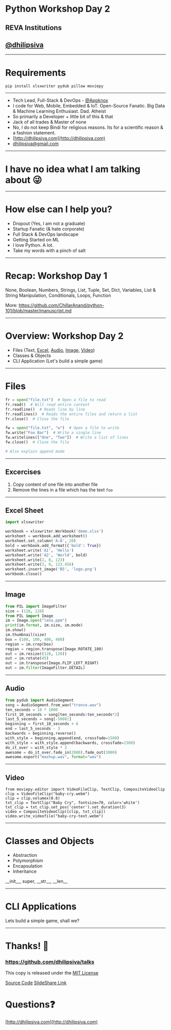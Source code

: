 <!--
$theme: gaia
template: invert
-->

# Python Workshop Day 2

## REVA Institutions

## [@dhilipsiva](https://github.com/dhilipsiva)

--- 

# Requirements

```
pip install xlsxwriter pydub pillow moviepy 
```

---

- Tech Lead, Full-Stack & DevOps - [@Appknox](https://twitter.com/appknox)
- I code for Web, Mobile, Embedded & IoT. Open-Source Fanatic. Big Data & Machine Learning Enthusiast. Dad. Atheist
- So primarily a Developer + little bit of this & that
- Jack of all trades & Master of none
- No, I do not keep Bindi for religious reasons. Its for a scientific reason & a fashion statement.
- [http://dhilipsiva.com](http://dhilipsiva.com)
- [dhilipsiva@gmail.com](mailto:dhilipsiva@gmail.com)

---

# I have no idea what I am talking about :stuck_out_tongue_winking_eye:

---

# How else can I help you?

- Dropout (Yes, I am not a graduate)
- Startup Fanatic (& hate corporate)
- Full Stack & DevOps landscape
- Getting Started on ML
- I love Python. A lot.
- Take my words with a pinch of salt

---

# Recap: Workshop Day 1

None, Boolean, Numbers, Strings, List, Tuple, Set, Dict, Variables, List & String Manipulation, Conditionals, Loops, Function

More: https://github.com/ChillarAnand/python-101/blob/master/manuscript.md

---

# Overview: Workshop Day 2

* Files (Text, [Excel](https://github.com/jmcnamara/XlsxWriter), [Audio](http://pydub.com/), [Image](https://python-pillow.org/), [Video](https://github.com/Zulko/moviepy))
* Classes & Objects
* CLI Application (Let's build a simple game)

---

# Files

```py
fr = open("file.txt")  # Open a file to read
fr.read()  # Will read entire content
fr.readline()  # Reads line by line
fr.readlines()  # Reads the entire files and return a list
fr.close()  # Close the file

fw = open("file.txt", "w")  # Open a file to write
fw.write("Foo Bar")  # Write a single line
fw.writelines(["One", "Two"])  # Write a list of lines
fw.close()  # Close the file 

# Also explain append mode
```
---

## Excercises

1. Copy content of one file into another file
2. Remove the lines in a file which has the text `foo`

---

## Excel Sheet

```py
import xlsxwriter

workbook = xlsxwriter.Workbook('demo.xlsx') 
worksheet = workbook.add_worksheet()
worksheet.set_column('A:A', 20) 
bold = workbook.add_format({'bold': True}) 
worksheet.write('A1', 'Hello')  
worksheet.write('A2', 'World', bold) 
worksheet.write(2, 0, 123) 
worksheet.write(3, 0, 123.456)
worksheet.insert_image('B5', 'logo.png')
workbook.close()
```

---

## Image

```py
from PIL import ImageFilter
size = (128, 128)
from PIL import Image
im = Image.open("lena.ppm")
print(im.format, im.size, im.mode)
im.show()
im.thumbnail(size)
box = (100, 100, 400, 400)
region = im.crop(box)
region = region.transpose(Image.ROTATE_180)
out = im.resize((128, 128))
out = im.rotate(45)
out = im.transpose(Image.FLIP_LEFT_RIGHT)
out = im.filter(ImageFilter.DETAIL)
```
---

## Audio

```py
from pydub import AudioSegment
song = AudioSegment.from_wav("trance.wav")
ten_seconds = 10 * 1000
first_10_seconds = song[ten_seconds:ten_seconds*2]
last_5_seconds = song[-5000:]
beginning = first_10_seconds + 6
end = last_5_seconds - 3
backwards = beginning.reverse()
with_style = beginning.append(end, crossfade=1500)
with_style = with_style.append(backwards, crossfade=1500)
do_it_over = with_style * 2
awesome = do_it_over.fade_in(2000).fade_out(3000)
awesome.export("mashup.wav", format="wav")
```

---

## Video
```
from moviepy.editor import VideoFileClip, TextClip, CompositeVideoClip
clip = VideoFileClip("baby-cry.webm")
clip = clip.volumex(0.8)
txt_clip = TextClip("Baby Cry", fontsize=70, color='white')
txt_clip = txt_clip.set_pos('center').set_duration(3)
video = CompositeVideoClip([clip, txt_clip])
video.write_videofile("baby-cry-text.webm")
```

---

# Classes and Objects

* Abstraction
* Polymorphism
* Encapsulation
* Inheritance

\_\_init__, super, \_\_str__, \_\_len__

---

# CLI Applications

Lets build a simple game, shall we?

---

# Thanks! :pray:

### https://github.com/dhilipsiva/talks

This copy is released under the [MIT License](https://github.com/dhilipsiva/talks/blob/master/LICENSE)

[Source Code](https://github.com/dhilipsiva/talks/blob/master/2017-02-11-<Reva-Institution>-<Python-Worshop-Day-2>.md)
[SlideShare Link](http://www.slideshare.net/dhilipsiva/slide)

# Questions:question:
[http://dhilipsiva.com](http://dhilipsiva.com)
